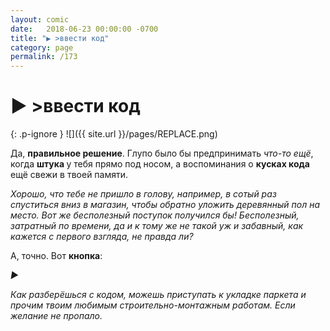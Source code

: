```yaml
---
layout: comic
date:   2018-06-23 00:00:00 -0700
title: "▶️ >ввести код"
category: page
permalink: /173
---
```

# ▶️ >ввести код

{: .p-ignore }
![]({{ site.url }}/pages/REPLACE.png)

Да, <strong>правильное решение</strong>. Глупо было бы предпринимать <em>что-то ещё</em>, когда <strong>штука </strong>у тебя прямо под носом, а воспоминания о <strong>кусках кода</strong> ещё свежи в твоей памяти.

<em>Хорошо, что тебе не пришло в голову, например, в сотый раз спуститься вниз в магазин, чтобы обратно уложить деревянный пол на место. Вот же бесполезный поступок получился бы! Бесполезный, затратный по времени, да и к тому же не такой уж и забавный, как кажется с первого взгляда, не правда ли?</em>

А, точно. Вот <strong>кнопка</strong>:

<cite>▶️</cite>

<em>Как разберёшься с кодом, можешь приступать к укладке паркета и прочим твоим любимым строительно-монтажным работам. Если желание не пропало.</em>
